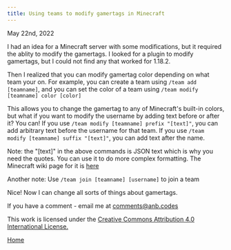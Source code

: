 ```yaml
---
title: Using teams to modify gamertags in Minecraft
---
```


May 22nd, 2022

I had an idea for a Minecraft server with some modifications, but it required
the ablity to modify the gamertags. I looked for a plugin to modify gamertags,
but I could not find any that worked for 1.18.2.

Then I realized that you can modify gamertag color depending on what team your
on. For example, you can create a team using `/team add [teamname]`, and you can
set the color of a team using `/team modify [teamname] color [color]`

This allows you to change the gamertag to any of Minecraft\'s built-in colors,
but what if you want to modify the username by adding text before or after it?
You can! If you use `/team modify [teamname] prefix "[text]"`, you can add
arbitrary text before the username for that team. If you use
`/team modify [teamname] suffix "[text]"`, you can add text after the name.

Note: the \"\[text\]\" in the above commands is JSON text which is why you need
the quotes. You can use it to do more complex formatting. The Minecraft wiki
page for it is [here](https://minecraft.fandom.com/wiki/Raw_JSON_text_format)

Another note: Use `/team join [teamname] [username]` to join a team

Nice! Now I can change all sorts of things about gamertags.

If you have a comment - email me at <comments@anb.codes>

This work is licensed under the
[Creative Commons Attribution 4.0 International
License.](http://creativecommons.org/licenses/by/4.0/)

[Home](/)
